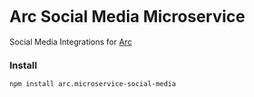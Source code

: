 # Arc Social Media Microservice
Social Media Integrations for [Arc](https://github.com/altereagle/arc)

### Install
```
npm install arc.microservice-social-media
```